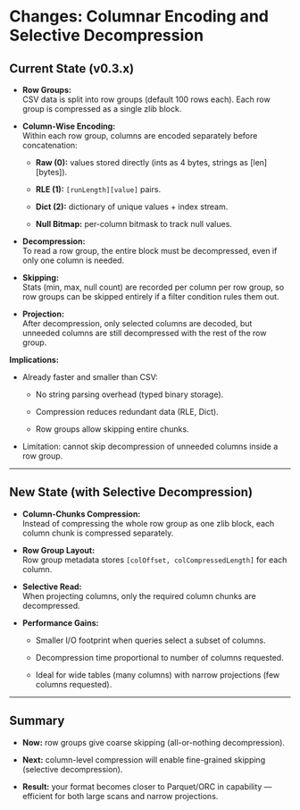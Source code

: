 
# Changes: Columnar Encoding and Selective Decompression

## Current State (v0.3.x)

-   **Row Groups:**  
    CSV data is split into row groups (default 100 rows each). Each row group is compressed as a single zlib block.
    
-   **Column-Wise Encoding:**  
    Within each row group, columns are encoded separately before concatenation:
    
    -   **Raw (0):** values stored directly (ints as 4 bytes, strings as [len][bytes]).
        
    -   **RLE (1):** `[runLength][value]` pairs.
        
    -   **Dict (2):** dictionary of unique values + index stream.
        
    -   **Null Bitmap:** per-column bitmask to track null values.
        
-   **Decompression:**  
    To read a row group, the entire block must be decompressed, even if only one column is needed.
    
-   **Skipping:**  
    Stats (min, max, null count) are recorded per column per row group, so row groups can be skipped entirely if a filter condition rules them out.
    
-   **Projection:**  
    After decompression, only selected columns are decoded, but unneeded columns are still decompressed with the rest of the row group.
    

**Implications:**

-   Already faster and smaller than CSV:
    
    -   No string parsing overhead (typed binary storage).
        
    -   Compression reduces redundant data (RLE, Dict).
        
    -   Row groups allow skipping entire chunks.
        
-   Limitation: cannot skip decompression of unneeded columns inside a row group.
    

----------

## New State (with Selective Decompression)

-   **Column-Chunks Compression:**  
    Instead of compressing the whole row group as one zlib block, each column chunk is compressed separately.
    
-   **Row Group Layout:**  
    Row group metadata stores `[colOffset, colCompressedLength]` for each column.
    
-   **Selective Read:**  
    When projecting columns, only the required column chunks are decompressed.
    
-   **Performance Gains:**
    
    -   Smaller I/O footprint when queries select a subset of columns.
        
    -   Decompression time proportional to number of columns requested.
        
    -   Ideal for wide tables (many columns) with narrow projections (few columns requested).
        

----------

## Summary

-   **Now:** row groups give coarse skipping (all-or-nothing decompression).
    
-   **Next:** column-level compression will enable fine-grained skipping (selective decompression).
    
-   **Result:** your format becomes closer to Parquet/ORC in capability — efficient for both large scans and narrow projections.